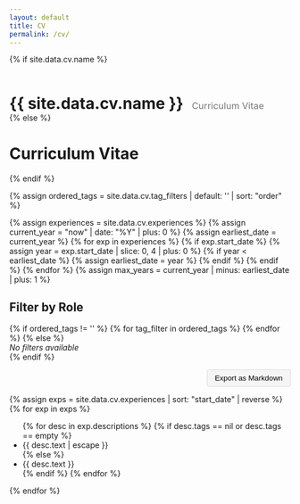 ```yaml
---
layout: default
title: CV
permalink: /cv/
---
```


{% if site.data.cv.name %}
<div style="display: flex; align-items: baseline; gap: 15px;">
  <h1 style="margin-bottom: 0;">{{ site.data.cv.name }}</h1>
  <h3 style="margin-bottom: 0; font-weight: normal; color: #777;">Curriculum Vitae</h3>
</div>
{% else %}
<h1>Curriculum Vitae</h1>
{% endif %}

<style>
  :root {
    /* Theme colors for components */
    --secondary: #d291ff;
    --secondary-contrast: black;
    --button-bg: #f0f0f0;
    --button-text: black;
  }

  .traits {
    margin-top: -10px;
    margin-bottom: 10px;
    color: #666;
    font-size: 0.9em;
  }
</style>

<!-- Use the tag_filters from the YAML file with null check -->
{% assign ordered_tags = site.data.cv.tag_filters | default: '' | sort: "order" %}

<!-- Calculate the maximum timespan based on the earliest start_date -->
{% assign experiences = site.data.cv.experiences %}
{% assign current_year = "now" | date: "%Y" | plus: 0 %}
{% assign earliest_date = current_year %}
{% for exp in experiences %}
  {% if exp.start_date %}
    {% assign year = exp.start_date | slice: 0, 4 | plus: 0 %}
    {% if year < earliest_date %}
      {% assign earliest_date = year %}
    {% endif %}
  {% endif %}
{% endfor %}
{% assign max_years = current_year | minus: earliest_date | plus: 1 %}

<h2>Filter by Role</h2>
<form id="cv-tags-form">
  {% if ordered_tags != '' %}
    {% for tag_filter in ordered_tags %}
      <tag-toggle
        id="tag-{{ tag_filter.name | slugify }}"
        name="{{ tag_filter.name }}"
        description="{{ tag_filter.description | escape }}"
      ></tag-toggle>
    {% endfor %}
  {% else %}
    <!-- No tag filters available -->
    <div><em>No filters available</em></div>
  {% endif %}
  <div style="margin-top:1em;">
    <time-filter
      id="experience-filter"
      value="10"
      min="0"
      max="{{ max_years }}"
      label="Experience Timeframe"
      minLabel="Current only"
      maxLabel="All experience"
    ></time-filter>
    <div style="text-align: right; margin-top: 1em;">
      <button id="export-markdown" class="btn" style="padding: 0.5em 1em; background-color: #f5f5f5; border: 1px solid #ddd; border-radius: 3px; cursor: pointer;" onclick="exportToMarkdown()">Export as Markdown</button>
    </div>
  </div>
</form>

<div id="cv-content">
{% assign exps = site.data.cv.experiences | sort: "start_date" | reverse %}
{% for exp in exps %}
  <cv-experience
    title="{{ exp.title }}"
    company="{{ exp.company }}"
    traits="{{ exp.traits | default: '' }}"
    location="{{ exp.location | default: 'N/A' }}"
    start-date="{{ exp.start_date | default: 'N/A' }}"
    end-date="{{ exp.end_date | default: 'Present' }}"
    employment-type="{{ exp.employment_type | default: 'Employed' }}"
    exp-tags="{{ exp.tags | join: ',' | uri_escape | default: '' }}"
  >
    <ul>
      {% for desc in exp.descriptions %}
        {% if desc.tags == nil or desc.tags == empty %}
          <li data-tags="" class="tag-no-tags">{{ desc.text | escape }}</li>
        {% else %}
          <li data-tags="{{ desc.tags | join: ',' | uri_escape }}">{{ desc.text }}</li>
        {% endif %}
      {% endfor %}
    </ul>
  </cv-experience>
{% endfor %}
</div>

<!-- Import the web components -->
<script type="module">
  import "/public/Components/tag-toggle.js";
  import "/public/Components/time-filter.js";
  import "/public/Components/cv-experience.js";
</script>

<script>

// Simple normalize function to trim whitespace
function normalizeTag(tag) {
  return tag.trim();
}

// Helper function to get selected tags
function getSelectedTags() {
  return Array.from(document.querySelectorAll('#cv-tags-form tag-toggle'))
    .filter(toggle => toggle.checked)
    .map(toggle => toggle.name.trim());
}

function filterCV() {
  // Available tags from the YAML file
  const availableTags = [{% for tag_filter in site.data.cv.tag_filters %}"{{ tag_filter.name }}"{% unless forloop.last %},{% endunless %}{% endfor %}];

  const selectedTags = getSelectedTags();
  console.log('Selected tags:', selectedTags);

var yearDepth = parseInt(document.getElementById('experience-filter').value);

  // Calculate cutoff date based on year depth
  var today = new Date();
  var cutoffYear = today.getFullYear() - yearDepth;
  var cutoffDate = new Date(cutoffYear, today.getMonth(), today.getDate());

  // Simple inline tag filtering function
  function passesTagFiltering(tagsAttr) {
    // Parse the tags from the attribute
    var tags = tagsAttr ? decodeURIComponent(tagsAttr).split(',').map(tag => tag.trim()) : [];

    // If no tags, show it regardless of filters
    if (!tags.length) {
      return true;
    }

    // If no filters selected, always hide tagged items
    if (selectedTags.length === 0) {
      return false;
    }

    // Check if any tag matches the checked filters
    const passes = tags.some(tag => {
      const matches = availableTags.includes(tag) && selectedTags.includes(tag);
      return matches;
    });

    return passes;
  }

  console.log('Checked tags:', selectedTags);

  // Filter experiences based on their tags and end date
  var experiences = document.querySelectorAll('#cv-content .experience');
  experiences.forEach(function(exp) {
    var expTagsAttr = exp.getAttribute('data-exp-tags');
    var endDateStr = exp.getAttribute('data-end-date');

    // Parse the end date
    var endDate;
    if (endDateStr === "Present") {
      endDate = new Date();
    } else {
      endDate = new Date(endDateStr);
    }

    var passesTagFilter = passesTagFiltering(expTagsAttr);
    var passesDateFilter = yearDepth === 0 ?
                          (endDateStr === "Present") :
                          (endDateStr === "Present" || endDate >= cutoffDate);


    if (passesTagFilter && passesDateFilter) {
      exp.style.display = '';
    } else {
      exp.style.display = 'none';
    }
  });

  // Filter descriptions based on their tags
  var lis = document.querySelectorAll('#cv-content li');
  lis.forEach(function(li) {
    var tagsAttr = li.getAttribute('data-tags');
    var passesTagFilter = passesTagFiltering(tagsAttr);

    if (passesTagFilter) {
      li.style.display = '';
    } else {
      li.style.display = 'none';
    }
  });
}

// Initialize filtering on page load
window.addEventListener('DOMContentLoaded', function() {
  // Wait for web components to be defined
  setTimeout(() => {
    // Add change event listeners to all tag-toggle components
    document.querySelectorAll('tag-toggle').forEach(toggle => {
      toggle.addEventListener('change', () => {
        console.log(`Toggle changed: ${toggle.name} is now ${toggle.checked ? 'checked' : 'unchecked'}`);
        filterCV();
      });
    });

    // Add change event listener to time-filter component
    const timeFilter = document.getElementById('experience-filter');
    if (timeFilter) {
      timeFilter.addEventListener('change', () => {
        console.log(`Time filter changed: ${timeFilter.value} years`);
        filterCV();
      });
    }

    filterCV();
  }, 100);
});

function exportToMarkdown() {
  // Get the active filters
  const activeFilters = getSelectedTags();
  const yearDepth = document.getElementById('experience-filter').value;

  // Start building the markdown content
  let markdown = `# Curriculum Vitae\n\n`;

  // Add filter information
  if (activeFilters.length > 0) {
    markdown += `*Filtered by roles: ${activeFilters.join(', ')}*\n\n`;
  }
  markdown += `*Experience timeframe: ${yearDepth} years*\n\n`;

  // Get all visible experiences
  const visibleExperiences = Array.from(document.querySelectorAll('.experience'))
    .filter(exp => exp.style.display !== 'none');

  visibleExperiences.forEach(exp => {
    // Get the title
    const title = exp.querySelector('h2').textContent;
    markdown += `## ${title}\n\n`;

    // Get location and period
    const details = exp.querySelector('p').textContent;
    markdown += `${details}\n\n`;

    // Get the visible description items
    const visibleItems = Array.from(exp.querySelectorAll('li'))
      .filter(li => li.style.display !== 'none');

    if (visibleItems.length > 0) {
      visibleItems.forEach(item => {
        markdown += `- ${item.textContent}\n`;
      });
      markdown += '\n';
    }
  });

  // Create and trigger download
  const blob = new Blob([markdown], {type: 'text/markdown'});
  const url = URL.createObjectURL(blob);
  const a = document.createElement('a');
  a.href = url;

  // Create a filename with name and date
  const now = new Date();
  const dateStr = now.toISOString().split('T')[0]; // YYYY-MM-DD format

  // Get name from data file or fallback to configured value
  let nameForFilename = '{{ site.data.cv.name }}';

  // If the template variable doesn't render, use site author name
  if (!nameForFilename || nameForFilename === '{{ site.data.cv.name }}') {
    nameForFilename = '{{ site.author.name }}';
  }

  // Slugify the name manually (convert to lowercase, replace spaces with hyphens)
  const nameSlug = nameForFilename.toLowerCase().replace(/\s+/g, '-').replace(/[^a-z0-9-]/g, '');

  // Create the filename with the name and selected filters
  let filename = nameSlug;

  // Add selected filters to filename
  if (activeFilters.length > 0) {
    filename += '_' + activeFilters.map(tag => tag.toLowerCase().replace(/\s+/g, '-')).join('-');
  }

  // Add date and extension
  filename += '_cv_' + dateStr + '.md';

  a.download = filename;
  document.body.appendChild(a);
  a.click();
  document.body.removeChild(a);
  URL.revokeObjectURL(url);
}
</script>
